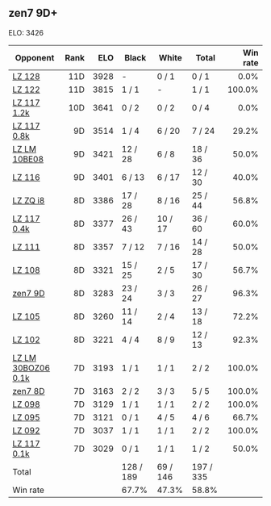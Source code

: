 ## zen7 9D+ ##

ELO: 3426

Opponent | Rank | ELO | Black | White | Total | Win rate
---------|-----:|----:|-------|-------|-------|-------:
[LZ 128](LZ%20128.md) | 11D | 3928 | - | 0 / 1 | 0 / 1 | 0.0%
[LZ 122](LZ%20122.md) | 11D | 3815 | 1 / 1 | - | 1 / 1 | 100.0%
[LZ 117 1.2k](LZ%20117%201.2k.md) | 10D | 3641 | 0 / 2 | 0 / 2 | 0 / 4 | 0.0%
[LZ 117 0.8k](LZ%20117%200.8k.md) | 9D | 3514 | 1 / 4 | 6 / 20 | 7 / 24 | 29.2%
[LZ LM 10BE08](LZ%20LM%2010BE08.md) | 9D | 3421 | 12 / 28 | 6 / 8 | 18 / 36 | 50.0%
[LZ 116](LZ%20116.md) | 9D | 3401 | 6 / 13 | 6 / 17 | 12 / 30 | 40.0%
[LZ ZQ i8](LZ%20ZQ%20i8.md) | 8D | 3386 | 17 / 28 | 8 / 16 | 25 / 44 | 56.8%
[LZ 117 0.4k](LZ%20117%200.4k.md) | 8D | 3377 | 26 / 43 | 10 / 17 | 36 / 60 | 60.0%
[LZ 111](LZ%20111.md) | 8D | 3357 | 7 / 12 | 7 / 16 | 14 / 28 | 50.0%
[LZ 108](LZ%20108.md) | 8D | 3321 | 15 / 25 | 2 / 5 | 17 / 30 | 56.7%
[zen7 9D](zen7%209D.md) | 8D | 3283 | 23 / 24 | 3 / 3 | 26 / 27 | 96.3%
[LZ 105](LZ%20105.md) | 8D | 3260 | 11 / 14 | 2 / 4 | 13 / 18 | 72.2%
[LZ 102](LZ%20102.md) | 8D | 3221 | 4 / 4 | 8 / 9 | 12 / 13 | 92.3%
[LZ LM 30BOZ06 0.1k](LZ%20LM%2030BOZ06%200.1k.md) | 7D | 3193 | 1 / 1 | 1 / 1 | 2 / 2 | 100.0%
[zen7 8D](zen7%208D.md) | 7D | 3163 | 2 / 2 | 3 / 3 | 5 / 5 | 100.0%
[LZ 098](LZ%20098.md) | 7D | 3129 | 1 / 1 | 1 / 1 | 2 / 2 | 100.0%
[LZ 095](LZ%20095.md) | 7D | 3121 | 0 / 1 | 4 / 5 | 4 / 6 | 66.7%
[LZ 092](LZ%20092.md) | 7D | 3037 | 1 / 1 | 1 / 1 | 2 / 2 | 100.0%
[LZ 117 0.1k](LZ%20117%200.1k.md) | 7D | 3029 | 0 / 1 | 1 / 1 | 1 / 2 | 50.0%
Total | | | 128 / 189 | 69 / 146 | 197 / 335 | 
Win rate| | | 67.7% | 47.3% | 58.8% | 

